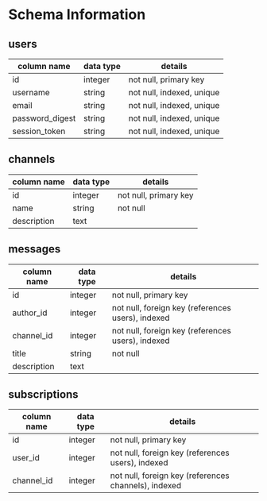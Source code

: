# Schema Information

## users
column name     | data type | details
----------------|-----------|-----------------------
id              | integer   | not null, primary key
username        | string    | not null, indexed, unique
email           | string    | not null, indexed, unique
password_digest | string    | not null, indexed, unique
session_token   | string    | not null, indexed, unique


## channels
column name | data type | details
------------|-----------|-----------------------
id          | integer   | not null, primary key
name        | string    | not null
description | text      |

## messages
column name | data type | details
------------|-----------|-----------------------
id          | integer   | not null, primary key
author_id   | integer   | not null, foreign key (references users), indexed
channel_id  | integer   | not null, foreign key (references users), indexed
title       | string    | not null
description | text      |

## subscriptions
column name | data type | details
------------|-----------|-----------------------
id          | integer   | not null, primary key
user_id     | integer   | not null, foreign key (references users), indexed
channel_id  | integer   | not null, foreign key (references channels), indexed
